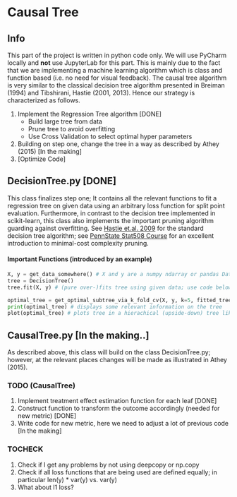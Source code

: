 # Causal Tree 
## Info 
This part of the project is written in python code only. We will use PyCharm locally and **not** use JupyterLab for this part. This is mainly due to the fact that we are implementing a machine learning algorithm which is class and function based (i.e. no need for visual feedback). The causal tree algorithm is very similar to the classical decision tree algorithm presented in Breiman (1994) and Tibshirani, Hastie (2001, 2013). Hence our strategy is characterized as follows. 

1. Implement the Regression Tree algorithm [DONE]
   * Build large tree from data 
   * Prune tree to avoid overfitting 
   * Use Cross Validation to select optimal hyper parameters  
2. Building on step one, change the tree in a way as described by Athey (2015) [In the making]
3. [Optimize Code] 

## DecisionTree.py [DONE]
This class finalizes step one; It contains all the relevant functions to fit a regression tree on given data using an arbitrary loss function for split point evaluation. Furthermore, in contrast to the decision tree implemented in scikit-learn, this class also implements the important pruning algorithm guarding against overfitting. See [Hastie et.al. 2009](https://web.stanford.edu/~hastie/ElemStatLearn/) for the standard decision tree algorithm; see [PennState Stat508 Course](https://newonlinecourses.science.psu.edu/stat508/lesson/11/11.8) for an excellent introduction to minimal-cost complexity pruning.

#### Important Functions (introduced by an example)
  ```python
  X, y = get_data_somewhere() # X and y are a numpy ndarray or pandas DataFrame / Series
  tree = DecisionTree()
  tree.fit(X, y) # (pure over-)fits tree using given data; use code below 
  
  optimal_tree = get_optimal_subtree_via_k_fold_cv(X, y, k=5, fitted_tree=None)
  print(optimal_tree) # displays some relevant information on the tree
  plot(optimal_tree) # plots tree in a hierachical (upside-down) tree like structure 
  ``` 

## CausalTree.py [In the making..]
As described above, this class will build on the class DecisionTree.py; however, at the relevant places changes will be made as illustrated in Athey (2015). 


### TODO (CausalTree) 
1. Implement treatment effect estimation function for each leaf [DONE]
2. Construct function to transform the outcome accordingly (needed for new metric) [DONE]
3. Write code for new metric, here we need to adjust a lot of previous code [In the making] 


### TOCHECK
1. Check if I get any problems by not using deepcopy or np.copy 
2. Check if all loss functions that are being used are defined equally; in particular len(y) * var(y) vs. var(y)
3. What about l1 loss? 
